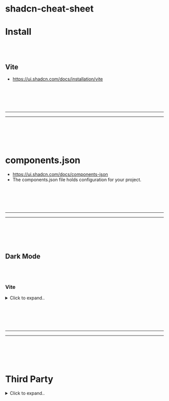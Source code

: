 # shadcn-cheat-sheet


# Install

<br><br>

## Vite
- https://ui.shadcn.com/docs/installation/vite









<br><br>
<br><br>
_____________________________________
_____________________________________
<br><br>
<br><br>

# components.json
- https://ui.shadcn.com/docs/components-json
- The components.json file holds configuration for your project.












<br><br>
<br><br>
_____________________________________
_____________________________________
<br><br>
<br><br>


## Dark Mode

<br><br>

### Vite

<details><summary>Click to expand..</summary>

1. Create a theme provider
- components/theme-provider.tsx
```typescript
import { createContext, useContext, useEffect, useState } from "react"

type Theme = "dark" | "light" | "system"

type ThemeProviderProps = {
  children: React.ReactNode
  defaultTheme?: Theme
  storageKey?: string
}

type ThemeProviderState = {
  theme: Theme
  setTheme: (theme: Theme) => void
}

const initialState: ThemeProviderState = {
  theme: "system",
  setTheme: () => null,
}

const ThemeProviderContext = createContext<ThemeProviderState>(initialState)

export function ThemeProvider({
  children,
  defaultTheme = "system",
  storageKey = "vite-ui-theme",
  ...props
}: ThemeProviderProps) {
  const [theme, setTheme] = useState<Theme>(
    () => (localStorage.getItem(storageKey) as Theme) || defaultTheme
  )

  useEffect(() => {
    const root = window.document.documentElement

    root.classList.remove("light", "dark")

    if (theme === "system") {
      const systemTheme = window.matchMedia("(prefers-color-scheme: dark)")
        .matches
        ? "dark"
        : "light"

      root.classList.add(systemTheme)
      return
    }

    root.classList.add(theme)
  }, [theme])

  const value = {
    theme,
    setTheme: (theme: Theme) => {
      localStorage.setItem(storageKey, theme)
      setTheme(theme)
    },
  }

  return (
    <ThemeProviderContext.Provider {...props} value={value}>
      {children}
    </ThemeProviderContext.Provider>
  )
}

export const useTheme = () => {
  const context = useContext(ThemeProviderContext)

  if (context === undefined)
    throw new Error("useTheme must be used within a ThemeProvider")

  return context
}
```

2. Wrap your root layout
- Add the ThemeProvider to your root layout.
  
App.tsx
```typescript
import { ThemeProvider } from "@/components/theme-provider"
 
function App() {
  return (
    <ThemeProvider defaultTheme="dark" storageKey="vite-ui-theme">
      {children}
    </ThemeProvider>
  )
}
 
export default App
```

3. Add a mode toggle
- Place a mode toggle on your site to toggle between light and dark mode.


components/mode-toggle.tsx
```typescript
import { Moon, Sun } from "lucide-react"

import { Button } from "@/components/ui/button"
import {
  DropdownMenu,
  DropdownMenuContent,
  DropdownMenuItem,
  DropdownMenuTrigger,
} from "@/components/ui/dropdown-menu"
import { useTheme } from "@/components/theme-provider"

export function ModeToggle() {
  const { setTheme } = useTheme()

  return (
    <DropdownMenu>
      <DropdownMenuTrigger asChild>
        <Button variant="outline" size="icon">
          <Sun className="h-[1.2rem] w-[1.2rem] rotate-0 scale-100 transition-all dark:-rotate-90 dark:scale-0" />
          <Moon className="absolute h-[1.2rem] w-[1.2rem] rotate-90 scale-0 transition-all dark:rotate-0 dark:scale-100" />
          <span className="sr-only">Toggle theme</span>
        </Button>
      </DropdownMenuTrigger>
      <DropdownMenuContent align="end">
        <DropdownMenuItem onClick={() => setTheme("light")}>
          Light
        </DropdownMenuItem>
        <DropdownMenuItem onClick={() => setTheme("dark")}>
          Dark
        </DropdownMenuItem>
        <DropdownMenuItem onClick={() => setTheme("system")}>
          System
        </DropdownMenuItem>
      </DropdownMenuContent>
    </DropdownMenu>
  )
}
```



# Dark Mode Styling Guide
<details><summary>Click to expand..</summary>

## Grundlegende Farbklassen

### Text & Hintergrund
```css
/* Basis Text und Hintergrund */
bg-background dark:bg-background  /* Hintergrundfarbe */
text-foreground dark:text-foreground  /* Textfarbe */

/* Weiß/Schwarz Kontrast */
text-black dark:text-white  /* Maximaler Kontrast */
```

### Karten & Container
```css
/* Karten-Styling */
bg-card dark:bg-card/90  /* Kartenhintergrund mit leichter Transparenz im Dark Mode */
text-card-foreground dark:text-card-foreground  /* Kartentext */

/* Container-Styling */
bg-muted dark:bg-muted  /* Gedämpfter Hintergrund */
text-muted-foreground dark:text-muted-foreground  /* Gedämpfter Text */
```

### Interaktive Elemente
```css
/* Buttons */
hover:bg-accent dark:hover:bg-muted  /* Hover-Effekt */
active:bg-accent/90 dark:active:bg-muted/90  /* Aktiv-Zustand */

/* Inputs */
bg-background dark:bg-background  /* Input Hintergrund */
text-foreground dark:text-foreground  /* Input Text */
```

## Komponenten-spezifische Styles

### Kanban Board
```css
/* Hauptcontainer */
.kanban-board {
    @apply bg-background dark:bg-background text-foreground;
}

/* Spalten */
.kanban-column {
    @apply bg-card dark:bg-card/90 p-4 rounded-lg shadow-sm;
}

/* Spalten-Header */
.kanban-header {
    @apply bg-background dark:bg-card rounded p-2;
}

/* Karten */
.kanban-card {
    @apply bg-background dark:bg-muted rounded-lg shadow-sm;
}
```

### Text-Hierarchie
```css
/* Überschriften */
.heading {
    @apply text-foreground dark:text-white font-bold;
}

/* Normaler Text */
.text {
    @apply text-foreground dark:text-foreground;
}

/* Sekundärer Text */
.text-secondary {
    @apply text-muted-foreground dark:text-muted-foreground;
}
```

## Farbvariablen (aus index.css)

### Light Mode
```css
:root {
    --background: 0 0% 100%;      /* Weiß */
    --foreground: 222.2 84% 4.9%; /* Fast Schwarz */
    --card: 0 0% 100%;           /* Weiß */
    --muted: 210 40% 96.1%;      /* Helles Grau */
    --accent: 210 40% 96.1%;     /* Akzentfarbe */
}
```

### Dark Mode
```css
.dark {
    --background: 222.2 84% 4.9%; /* Fast Schwarz */
    --foreground: 210 40% 98%;    /* Fast Weiß */
    --card: 222.2 84% 4.9%;      /* Fast Schwarz */
    --muted: 217.2 32.6% 17.5%;  /* Dunkles Grau */
    --accent: 217.2 32.6% 17.5%; /* Akzentfarbe */
}
```

## Best Practices

1. **Immer Paare verwenden**: Jede Farb-Klasse sollte eine dark:-Variante haben
   ```css
   className="bg-white dark:bg-black"
   ```

2. **Kontrast beachten**: Im Dark Mode ausreichend Kontrast für Lesbarkeit sicherstellen
   ```css
   className="text-gray-800 dark:text-gray-100"
   ```

3. **Opacity nutzen**: Für subtile Unterschiede Opacity verwenden
   ```css
   className="bg-card/90 dark:bg-card/80"
   ```

4. **Hierarchie durch Farben**: Wichtige Elemente durch stärkeren Kontrast hervorheben
   ```css
   className="text-muted-foreground dark:text-white"
   ```






</details>

   
</details>

































<br><br>
<br><br>
_____________________________________
_____________________________________
<br><br>
<br><br>


# Third Party

<details><summary>Click to expand..</summary>

<br><br>
<br><br>


# Libs and Components


| Name                         | Beschreibung                                                                                                                                                     | Link                                                                                       |
|------------------------------|-----------------------------------------------------------------------------------------------------------------------------------------------------------------|--------------------------------------------------------------------------------------------|
| aceternity-ui **HOT**               | Copy paste the most trending react components without having to worry about styling and animations.                                                              | [aceternity-ui](https://ui.aceternity.com/)  - https://github.com/CyberT33N/aceternity-ui-cheat-sheet/blob/main/README.md                                            |
| assistant-ui                 | React Components for AI Chat.                                                                                                                                   | [assistant-ui](https://github.com/Yonom/assistant-ui)                                    |
| autocomplete-select-shadcn-ui| Autocomplete component built with shadcn/ui and Fancy Multi Select by Maximilian Kaske.                                                                       | [autocomplete-select-shadcn-ui](https://www.armand-salle.fr/post/autocomplete-select-shadcn-ui) |
| auto-form                    | A React component that automatically creates a shadcn/ui form based on a zod schema.                                                                            | [auto-form](https://github.com/vantezzen/auto-form)                                        |
| capture-photo              | Capture-Photo is a versatile, browser-based React component designed to streamline the integration of camera functionalities directly into your web applications. | [capture-photo](https://github.com/UretzkyZvi/capture-photo)                                |
| clerk-elements                | Composable components that can be used to build custom UIs on top of Clerk’s APIs.                                                                                  | [clerk-elements](https://clerk.com/docs/elements/examples/shadcn-ui)                          |
| clerk-shadcn-theme           | Easily synchronize your Clerk `<SignIn />` and `<SignUp />` components with your shadcn/ui styles.                                                              | [clerk-shadcn-theme](https://github.com/stormynight9/clerk-shadcn-theme)                     |
| confirm-dialog               | A confirm dialog component built with shadcn/ui.                                                                                                                  | [confirm-dialog](https://github.com/Aslam97/react-confirm-dialog)                            |
| country-state-dropdown       | This Component is built with Nextjs, Tailwindcss, shadcn/ui & Zustand for state management.                                                                     | [country-state-dropdown](https://github.com/Jayprecode/country-state-dropdown)             |
| cult-ui                      | A well curated set of animated shadcn-style React components for more specific use-cases.                                                                      | [cult-ui](https://www.cult-ui.com/)                                                        |
| credenza                     | Ready-made responsive modal component for shadcn/ui.                                                                                                              | [credenza](https://github.com/redpangilinan/credenza)                                      |
| crypto-charts                | Crypto charts made for shadcn/ui using PythNetwork.                                                                                                              | [crypto-charts](https://github.com/jstnw10/crypto-charts)                                    |
| date-range-picker-for-shadcn | Includes multi-month views, text entry, preset ranges, responsive design, and date range comparisons.                                                           | [date-range-picker-for-shadcn](https://github.com/johnpolacek/date-range-picker-for-shadcn) |
| date-time-picker-shadcn      | Beautifully Crafted Datetime Picker for your shadNext Project.                                                                                                 | [date-time-picker-shadcn](https://shadcn-datetime-picker.vercel.app/)                       |
| downshift-shadcn-combobox    | Combobox/autocomplete component built with shadcn/ui and Downshift.                                                                                            | [downshift-shadcn-combobox](https://github.com/TheOmer77/downshift-shadcn-combobox)       |
| echo-editor                  | A modern WYSIWYG rich-text editor base on tiptap and shadcn/ui                                                                                               | [echo-editor](https://github.com/Seedsa/echo-editor)                                       |
| edil-ozi  **HOT**                   | React components for developers. Gsap + framer motion + tailwind.                                                                                                | [edil-ozi](https://edilozi.pro/) - https://github.com/CyberT33N/edilozi-cheat-sheet/blob/main/README.md                                                           |
| emblor                       | A highly customizable, accessible, and fully-featured tag input component built with shadcn/ui.                                                                | [emblor](https://github.com/JaleelB/emblor)                                                 |
| enhanced-button              | An enhanced version of the default shadcn-button component.                                                                                                    | [enhanced-button](https://github.com/jakobhoeg/enhanced-button)                              |
| fancy-area                   | The Textarea is inspired by GitHub’s PR comment section. The impressive part is the @mention support including hover cards in the preview.                   | [fancy-area](https://craft.mxkaske.dev/post/fancy-area)                                    |
| fancy-box                    | The Combobox is inspired by GitHub’s PR label selector and is powered by shadcn/ui.                                                                          | [fancy-box](https://craft.mxkaske.dev/post/fancy-box)                                     |
| fancy-multi-select           | The Multi Select Component is inspired by campsite.design’s and cal.com’s settings forms.                                                                   | [fancy-multi-select](https://craft.mxkaske.dev/post/fancy-multi-select)                     |
| fancy-switch                 | A fancy switch component built with shadcn/ui.                                                                                                                 | [fancy-switch](https://github.com/Aslam97/react-fancy-switch)                             |
| farmui                       | A shadcn and tailwindcss based beautifully styled and animated component library solution with its own npm package.                                           | [farmui](https://farmui.com/)                                                             |
| file-uploader                | A file uploader built with shadcn/ui and react-dropzone.                                                                                                      | [file-uploader](https://github.com/sadmann7/file-uploader)                                |
| file-vault                   | File upload component for React.                                                                                                                                | [file-vault](https://github.com/ManishBisht777/file-vault)                                 |
| fusion-ui                    | Fusion UI library combining shadcn/ui and MagicUI.                                                                                                               | [fusion-ui](https://github.com/nyxb-ui/ui) - https://github.com/CyberT33N/nyxbui-cheat-sheet/blob/main/README.md                                              |
| ibelick/background-snippet **HOT** | Ready to use collection of modern background snippets.                                                                                                        | [ibelick/background-snippet](https://bg.ibelick.com/)                                    |
| indie-ui **HOT**                     | UI components with variants - Docs                                                                                                                            | [indie-ui](https://github.com/Ali-Hussein-dev/indie-ui)   - https://github.com/CyberT33N/indie-ui-cheat-sheet                                |
| lukacho-ui                   | Next Generation UI Components                                                                                                                                   | [lukacho-ui](https://ui.lukacho.com/components)                                             |
| magicui **HOT**                     | React components to build beautiful landing pages using tailwindcss + framer motion + shadcn/ui                                                                | [magicui](https://magicui.design/)                                                         |
| maily.to                     | Craft beautiful emails effortlessly with notion like powerful editor.                                                                                             | [maily.to](https://github.com/arikchakma/maily.to)                                         |
| minimal-tiptap               | A minimal WYSIWYG editor built with shadcn/ui and tiptap.                                                                                                    | [minimal-tiptap](https://github.com/Aslam97/shadcn-minimal-tiptap)                       |
| mixcnui                      | Mixui is a collection of animated or re-usable component currently for Nextjs.                                                                                   | [mixcnui](https://github.com/taqui-786/mixcnui)                                          |
| mynaui                       | TailwindCSS and shadcn/ui UI Kit for Figma and React.                                                                                                         | [mynaui](https://mynaui.com/)                                                             |
| neobrutalism-components      | Collection of neobrutalism-styled Tailwind React and shadcn/ui components.                                                                                       | [neobrutalism-components](https://github.com/ekmas/neobrutalism-components)                |
| nextjs-components            | A collection of Next.js components build with TypeScript, React, shadcn/ui, Craft UI, and Tailwind CSS.                                                           | [nextjs-components](https://components.bridger.to/)                                      |
| nextjs-dnd                   | Sortable Drag and Drop with Next.js, shadcn/ui, and dnd-kit.                                                                                                      | [nextjs-dnd](https://github.com/sujjeee/nextjs-dnd)                                        |
| novel                        | Novel is a Notion-style WYSIWYG editor with AI-powered autocompletion. Built with Tiptap + Vercel AI SDK.                                                      | [novel](https://github.com/steven-tey/novel)                                            |
| password-input               | shadcn/ui custom password input.                                                                                                                                  | [password-input](https://gist.github.com/mjbalcueva/b21f39a8787e558d4c536bf68e267398)    |
| phone-input-shadcn-ui        | Custom phone number component built with shadcn/ui.                                                                                                              | [phone-input-shadcn-ui](https://www.armand-salle.fr/post/phone-input-shadcn-ui)            |
| planner                      | Planner is a highly adaptable scheduling component tailored for React applications.                                                                                | [planner](https://github.com/UretzkyZvi/planner)                                        |
| plate                        | The rich-text editor for React.                                                                                                                                   | [plate](https://github.com/udecode/plate)                                                |
| pricing-page-shadcn          | Pricing Page made with shadcn/ui & Next.js 14. Completely customizable.                                                                                               | [pricing-page-shadcn](https://github.com/m4nute/pricing-page-shadcn)                      |
| progress-button              | An extension of shadcn/ui button component that uses a state machine to drive a progress UX.                                                                      | [progress-button](https://github.com/tomredman/ProgressButton)                              |
| react-dnd-kit-tailwind-shadcn-ui | Drag and drop Accessible kanban board implementing using React, dnd-kit, tailwind, and shadcn/ui.                                                                      | [react-dnd-kit-tailwind-shadcn-ui](https://github.com/Georgegriff/react-dnd-kit-tailwind-shadcn-ui)  |
| react-select               | Implementation of the react-select library with shadcn styling. Support for Select, Async-Select, Multi-Select with many configurable options    | [react-select](https://gist.github.com/ilkou/7bf2dbd42a7faf70053b43034fc4b5a4)                 |
| search-address               | The SearchAddress component provides a flexible and interactive search interface for addresses, utilizing the powerful Nominatim service from OpenStreetMap.   | [search-address](https://github.com/UretzkyZvi/search-address)                                 |
| shadcn-address-autocomplete  | An address autocomplete component built with Google Places API and shadcn components.                                                                           | [shadcn-address-autocomplete](https://github.com/NiazMorshed2007/shadcn-address-autocomplete)     |
| shadcn-blocks                | Blocks is the official shadcn/ui pre-made but customizable components that can be copied and pasted into your projects.                                            | [shadcn-blocks](https://ui.shadcn.com/blocks)                                            |
| shadcn-cal                   | A copy of the monthly calendar used by Cal.com with shadcn/ui, Radix Colors and React Aria.                                                                      | [shadcn-cal](https://shadcn-cal-com.vercel.app/?date=2024-04-29)                            |
| shadcn-calendar-heatmap       | Modern alternative to primitive react heatmaps built on top of shadcn/ui calendar component.                                                                    | [shadcn-calendar-heatmap](https://shadcn-calendar-heatmap.vercel.app/)                     |
| shadcn-calendar-component    | A calendar date picker component designed with shadcn/ui.                                                                                                        | [shadcn-calendar-component](https://github.com/sersavan/shadcn-calendar-component)          |
| shadcn-chat                 | Customizable and reusable chat component for you to use in your projects.                                                                                         | [shadcn-chat](https://github.com/jakobhoeg/shadcn-chat)                                   |
| shadcn-carousel-testimonials | shadcn UI Carousel Testimonials.                                                                                                                                  | [shadcn-carousel-testimonials](https://github.com/johanguse/shadcn-carousel-testimonials)    |
| shadcn-data-table-advanced-col-opions | Column-resizing option to shadcn/ui DataTable.                                                                                                       | [shadcn-data-table-advanced-col-opions](https://github.com/danielagg/shadcn-data-table-advanced-col-opions)   |
| shadcn-date-picker           | Advanced date picker with range selection, year and month selection, and more.                                                                                 | [shadcn-date-picker](https://date-picker.luca-felix.com/)                                   |
| shadcn-drag-table            | A drag-and-drop table component using shadcn/ui and Next.js.                                                                                                     | [shadcn-drag-table](https://github.com/zenoncao/shadcn-drag-table)                            |
| shadcn-extends               | Intended to be a collection of components built using shadcn/ui.                                                                                                  | [shadcn-extends](https://github.com/lucioew28/extends)                                     |
| shadcn-extension            | An open-source component collection that extends your UI library, built using shadcn/ui components.                                                              | [shadcn-extension](https://github.com/BelkacemYerfa/shadcn-extension)                      |
| shadcn-image-cropper         | A minimal image cropper UI built with shadcn and the react-image-crop library.                                                                                 | [shadcn-image-cropper](https://github.com/sujjeee/shadcn-image-cropper)                    |
| shadcn-linear-combobox      | A copy of the combobox that Linear uses to set the priority of a task.                                                                                         | [shadcn-linear-combobox](https://github.com/damianricobelli/shadcn-linear-combobox)         |
| shadcn-multi-select-component| A multi-select component designed with shadcn/ui.                                                                                                             | [shadcn-multi-select-component](https://github.com/sersavan/shadcn-multi-select-component) |
| shadcn-phone-input-2         | Simple and formatted phone input component built with shadcn/ui y libphonenumber-js.                                                                             | [shadcn-phone-input-2](https://github.com/damianricobelli/shadcn-phone-input)             |
| shadcn-phone-input           | Customizable phone input component with proper validation for any country.                                                                                        | [shadcn-phone-input](https://github.com/omeralpi/shadcn-phone-input)                          |
| shadcn-stepper               | A complete stepper component built with shadcn/ui.                                                                                                                | [shadcn-stepper](https://github.com/damianricobelli/shadcn-stepper)                        |
| shadcn-table-v2 **HOT**             | shadcn/ui table component with server-side sorting, filtering, and pagination.                                                                                 | [shadcn-table-v2](https://github.com/sadmann7/shadcn-table)                                |
| shadcn-timeline              | Customizable and re-usable timeline component for you to use in your projects. Built on top of shadcn.                                                           | [shadcn-timeline](https://github.com/timDeHof/shadcn-timeline)                              |
| shadcn-ui-blocks             | A collection of Over 10+ fully responsive, UI blocks you can drop into your shadcn/ui projects and customize to your heart’s content.                            | [shadcn-ui-blocks](https://shadcn-ui-blocks.vercel.app/)                                 |
| shadcn-ui-expansions         | A lots of useful components which shadcn/ui does not have out of the box.                                                                                      | [shadcn-ui-expansions](https://github.com/hsuanyi-chou/shadcn-ui-expansions)                |
| shadcn-ui-sidebar            | A stunning, functional and responsive retractable sidebar built on top of shadcn/ui.                                                                            | [shadcn-ui-sidebar](https://github.com/salimi-my/shadcn-ui-sidebar)                        |
| simplekit                    | Responsive connect wallet and account component built on top of Wagmi and shadcn/ui.                                                                           | [simplekit](https://github.com/vaunblu/SimpleKit)                                          |
| sortable                     | A sortable component built with shadcn/ui, radix ui, and dnd-kit.                                                                                                  | [sortable](https://github.com/sadmann7/sortable)                                           |
| stocks                       | Stock Picker using Next.js, React Server Components, and shadcn/ui charts.                                                                                      | [stocks](https://github.com/aryanvichare/stocks)                                          |
| time-picker                  | A simple TimePicker for your shadcn/ui project.                                                                                                                   | [time-picker](https://github.com/openstatusHQ/time-picker)                                |
| tremor-raw                   | Copy & paste React components to build modern web applications. Good for building charts.                                                                      | [tremor-raw](https://github.com/tremorlabs/tremor-raw)                                    |
| uixmat/onborda               | Give your application the onboarding it deserves with Onborda product tour for Next.js                                                                             | [uixmat/onborda](https://github.com/uixmat/onborda)                                         |
| zoom-charts                  | Zoomable Charts on top of shadcn/ui Charts.                                                                                                                        | [zoom-charts](https://github.com/shelwinsunga/zoom-chart-demo)                            |





<br><br>
<br><br>


# Plugins and Extensions


| Name                                  | Beschreibung                                                                                                                                          | Link                                                                                                         |
|---------------------------------------|------------------------------------------------------------------------------------------------------------------------------------------------------|--------------------------------------------------------------------------------------------------------------|
| **chat-with-youtube**                 | Chrome-Erweiterung zum effizienten Zusammenfassen von Videos, Durchsuchen spezifischer Teile und weiteren nützlichen Funktionen.                     | [chat-with-youtube](https://chat-with-youtube.vercel.app/)                                                   |
| **designgui**                         | Chrome-Browser-Erweiterung zum Verwalten von Farben in CSS-Variablen.                                                                                | [designgui](https://www.designgui.io/)                                                                       |
| **raycast-shadcn**                    | Raycast-Erweiterung, um die shadcn/ui-Dokumentation, Komponenten und Beispiele zu durchsuchen.                                                       | [raycast-shadcn](https://www.raycast.com/luisFilipePT/shadcn-ui)                                             |
| **shadcn-ui**                         | Komponenten direkt aus shadcn/ui in VS Code hinzufügen.                                                                                              | [shadcn-ui](https://marketplace.visualstudio.com/items?itemName=SuhelMakkad.shadcn-ui)                       |
| **shadcn/ui Components Manager**      | JetBrains-Plugin zur Verwaltung von shadcn/ui-Komponenten in Svelte-, React-, Vue- und Solid-Projekten.                                              | [shadcn/ui Components Manager](https://plugins.jetbrains.com/plugin/23479-shadcn-ui-components-manager)      |
| **vscode-shadcn-svelte**              | VS Code-Erweiterung für shadcn/ui-Komponenten in Svelte-Projekten.                                                                                   | [vscode-shadcn-svelte](https://marketplace.visualstudio.com/items?itemName=Selemondev.vscode-shadcn-svelte)  |
| **vscode-shadcn-ui-snippets**         | Snippets für die einfache Verwendung von shadcn-ui-Komponenten in VS Code (jsx/tsx).                                                                | [vscode-shadcn-ui-snippets](https://marketplace.visualstudio.com/items?itemName=VeroXyle.shadcn-ui-snippets) |
| **vscode-shadcn-vue**                 | VS Code-Erweiterung zur Integration von shadcn/ui-Komponenten in Vue.js-Projekte.                                                                    | [vscode-shadcn-vue](https://marketplace.visualstudio.com/items?itemName=Selemondev.vscode-shadcn-vue)        |






<br><br>
<br><br>



# Colors and Customizations



| Name                                           | Beschreibung                                                                                                 | Link                                                                                                     |
|------------------------------------------------|-------------------------------------------------------------------------------------------------------------|----------------------------------------------------------------------------------------------------------|
| **10000+Themes for shadcn/ui** - **HOT**                | Über 10.000 Themes für shadcn/ui.                                                                           | [10000+Themes for shadcn/ui](https://ui.jln.dev/)                                                        |
| **dizzy**                                     | Bootstrap für neue Next- oder Vite-Projekte mit shadcn/ui. Anpassung von Schriftarten, Icons, Farben, etc.  | [dizzy](https://dizzy.systems/)                                                                         |
| **gradient-picker**                           | Fancy Gradient Picker mit shadcn/ui, Radix UI und Tailwind CSS.                                             | [GitHub - gradient-picker](https://github.com/Illyism/gradient-picker)                                   |
| **navnote/rangeen**                           | Tool zur Erstellung einer Farbpallette für Websites.                                                        | [GitHub - navnote/rangeen](https://github.com/navnote/rangeen)                                           |
| **shadcn-ui-customizer**                      | POC für shadcn/ui-Themes mit Farbwählern.                                                                   | [GitHub - shadcn-ui-customizer](https://github.com/Railly/shadcn-ui-customizer)                          |
| **ui-colorgen**                               | Anwendung zur Unterstützung der Farbanpassung für shadcn/ui.                                                | [ui-colorgen](https://ui-colorgen.vercel.app/)                                                           |
| **zippy starter’s shadcn/ui theme generator** | Einfaches Erstellen von benutzerdefinierten Themes mit Farben, die in Apps eingefügt werden können.         | [zippy starter’s shadcn/ui theme generator](https://zippystarter.com/tools/shadcn-ui-theme-generator)    |


<br><br>
<br><br>



# Animations


| Name                | Beschreibung                                                                                          | Link                                                                                          |
|---------------------|------------------------------------------------------------------------------------------------------|-----------------------------------------------------------------------------------------------|
| **magicui.design**  | Größte Sammlung von Open-Source-React-Komponenten zum Erstellen schöner Landingpages.                 | [magicui.design](https://magicui.design/)                                                     |
| **motionvariants**  | Wunderschöne Animationen mit Framer Motion.                                                          | [GitHub - motionvariants](https://github.com/chrisabdo/motionvariants)                        |


<br><br>
<br><br>



# Tools


| Name | Beschreibung | Link |
|------|--------------|------|
| **5devs** | Website für das Erstellen von Fake-Daten für Brasilien zu Testzwecken. | [5devs](https://www.5devs.com.br/) |
| **cut-it** | Linkverkürzer mit Next.js, Drizzle ORM, Turso und shadcn/ui. | [cut-it](https://github.com/mehrabmp/cut-it) |
| **DownDevDetector** | App, die aktuell ausgefallene Services auflistet (u. a. Atlassian Status Page). | [DownDevDetector](https://github.com/birobirobiro/downdevdetector) |
| **CV Forge** | Lebenslauf-Builder mit shadcn/ui, react-hook-form und react-pdf. | [CV Forge](https://cvforge.app/) |
| **form-builder** | UI-Codegenerator für sichere und schöne shadcn/ui-Formulare. | [form-builder](https://github.com/AlandSleman/FormBuilder) |
| **imgsrc** | Tool zur einfachen Erstellung von Open Graph Bildern. | [imgsrc](https://imgsrc.io/) |
| **invoify** | Rechnungs-Generator mit Next.js, TypeScript und shadcn/ui. | [invoify](https://github.com/aliabb01/invoify) |
| **JobSync** | Job-Management-Tool für effiziente Jobsuche. | [JobSync](https://github.com/Gsync/jobsync) |
| **MemFree** | Hybride Suchmaschine mit KI-Unterstützung, erstellt mit Next.js und shadcn/ui. | [MemFree](https://github.com/memfreeme/memfree) |
| **metro-sp** | Echtzeit-Updates zu Vorfällen im SP-Metro-System. | [metro-sp](https://github.com/birobirobiro/metro-sp-front) |
| **myinstants** | Größte Website für Sofort-Soundbuttons in Brasilien. | [myinstants](https://www.myinstants.xyz/) |
| **pastecode** | Pastebin-Alternative mit Next.js, TypeScript und Drizzle ORM. | [pastecode](https://github.com/Quorin/PasteCode.app) |
| **proxmox-helper-scripts** | Script-Katalog für Proxmox VE Homelabs. | [proxmox-helper-scripts](https://github.com/BramSuurdje/proxmox-helper-scripts) |
| **QuackDB** | Open-Source In-Browser DuckDB SQL Editor. | [QuackDB](https://github.com/mattf96s/QuackDB) |
| **qualmeuip** | Website zur Anzeige der eigenen IP-Adresse und Geschwindigkeitstests. | [qualmeuip](https://www.qualmeuip.xyz/) |
| **shadcn-pricing-page-generator** | Generator für Pricing Pages mit React und Tailwind CSS. | [shadcn-pricing-page-generator](https://shipixen.com/shadcn-pricing-page) |
| **translate-app** | Übersetzungs-App mit Next.js, Tailwind CSS und OpenAI SDK. | [translate-app](https://github.com/developaul/translate-app) |
| **typelabs** | MonkeyType-inspirierter Tipp-Test mit React und Zustand. | [typelabs](https://github.com/imsandeshpandey/typelabs) |
| **v0** | Generatives UI-System von Vercel für Text- und Bild-basierte UIs. | [v0](https://v0.dev/) |
| **Xuneix** | Linkrotation-Tool für Sicherheitsadministration, integriert mit Vercel KV. | [Xuneix](https://xuneix.theteleporter.me/) |



<br><br>
<br><br>


# Platform


| Name           | Beschreibung                                                                 | Link                                                                              |
|----------------|-------------------------------------------------------------------------------|-----------------------------------------------------------------------------------|
| anonypost      | Share your thoughts and experiences anonymously by posting on the platform. Crafted using t3-stack. | [GitHub](https://github.com/avalynndev/anonypost)                                 |
| bolhadev       | The quickest path to learn English is speaking it regularly. Just find someone to chat with.         | [Website](https://bolhadev.chat/)                                                |
| enjoytown      | A free anime, manga, movie, TV-shows streaming platform. Built with Nextjs, shadcn/ui.               | [GitHub](https://github.com/avalynndev/enjoytown)                                 |
| Grade Calculator | A grade calculator/dashboard for students, aiming to provide a better overview of academic performance. | [Website](https://grades.nstr.dev/)                                              |
| infinitunes    | A Simple Music Player Web App built using Next.js, shadcn/ui, Tailwind CSS, DrizzleORM and more…      | [GitHub](https://github.com/rajput-hemant/infinitunes)                            |
| kd             | Ad-free Kdrama streaming app. Built with Nextjs, Drizzle ORM, NeonDB and shadcn/ui.                  | [GitHub](https://github.com/gneiru/kd)                                           |
| plotwist       | Easy management and reviews of your movies, series, and animes using Next.js, Tailwind CSS, Supabase and shadcn/ui. | [Website](https://plotwist.app/en-US)                                           |


<br><br>
<br><br>


# Ports

| Framework / Sprache      | Beschreibung                                                         | Link                                                                                     |
|---------------------------|---------------------------------------------------------------------|------------------------------------------------------------------------------------------|
| Angular                  | Angular port of shadcn/ui                                          | [GitHub](https://github.com/goetzrobin/spartan)                                          |
| Flutter                  | Flutter port of shadcn/ui                                          | [GitHub](https://github.com/nank1ro/shadcn-ui)                                          |
| Franken UI               | HTML-first, framework-agnostic, beautifully designed components    | [Website](https://www.franken-ui.dev/)                                                  |
| JollyUI                  | shadcn/ui compatible React Aria components                        | [GitHub](https://github.com/jolbol1/jolly-ui)                                           |
| Kotlin                   | Kotlin port of shadcn/ui                                          | [GitHub](https://github.com/dead8309/shadcn-kotlin)                                     |
| Phoenix Liveview         | Phoenix Liveview port of shadcn/ui                                | [GitHub](https://github.com/bluzky/salad_ui)                                            |
| React Native             | React Native port of shadcn/ui                                    | [GitHub](https://github.com/Mobilecn-UI/nativecn-ui)                                    |
| React Native (empfohlen) | React Native port of shadcn/ui (recommended)                      | [GitHub](https://github.com/mrzachnugent/react-native-reusables)                        |
| Ruby                     | Ruby port of shadcn/ui                                            | [GitHub](https://github.com/aviflombaum/shadcn-rails)                                   |
| Solid                    | Solid port of shadcn/ui                                           | [GitHub](https://github.com/hngngn/shadcn-solid)                                        |
| Svelte                   | Svelte port of shadcn/ui                                          | [GitHub](https://github.com/huntabyte/shadcn-svelte)                                    |
| Swift                    | Swift port of shadcn/ui                                           | [GitHub](https://github.com/Mobilecn-UI/swiftcn-ui)                                     |
| Vue                      | Vue port of shadcn/ui                                             | [GitHub](https://github.com/radix-vue/shadcn-vue)                                       |





<br><br>
<br><br>


# Design System


| Name                          | Beschreibung                                                                                                             | Link                                                                                                          |
|-------------------------------|-------------------------------------------------------------------------------------------------------------------------|---------------------------------------------------------------------------------------------------------------|
| **shadcn-ui-components**      | Alle shadcn/ui-Komponenten in Figma nachgebaut.                                                                          | [Figma-Link](https://www.figma.com/community/file/1342715840824755935/shadcn-ui-components)                   |
| **shadcn-ui-storybook**       | Alle shadcn/ui-Komponenten im Storybook, erstellt von JheanAntunes.                                                      | [Storybook von JheanAntunes](https://65711ecf32bae758b457ae34-uryqbzvojc.chromatic.com/)                      |
| **shadcn-ui-storybook**       | Alle shadcn/ui-Komponenten im Storybook, erstellt von fellipeutaka.                                                      | [Storybook von fellipeutaka](https://fellipeutaka-ui.vercel.app/?path=%2Fdocs%2Fcomponents-accordion--docs)   |


<br><br>
<br><br>



# Boilerplates / Templates

| Name | Beschreibung | Link |
|------|--------------|------|
| **chadnext** | Starter-Template mit Next.js 14, shadcn/ui, LuciaAuth, Prisma, Stripe, Internationalisierung und mehr. | [chadnext](https://github.com/moinulmoin/chadnext) |
| **cloudflare-saas-stack** | Batteries-included Starterkit für SaaS-Produkte auf Cloudflare. | [cloudflare-saas-stack](https://github.com/Dhravya/cloudflare-saas-stack) |
| **design-system-template** | Template mit Turborepo, TailwindCSS, Storybook und shadcn/ui. | [design-system-template](https://github.com/arevalolance/design-system-template) |
| **electron-shadcn** | Electron-App-Template mit shadcn/ui und weiteren Tools. | [electron-shadcn](https://github.com/LuanRoger/electron-shadcn) |
| **horizon-ai-nextjs-shadcn-boilerplate** | Premium AI-Template mit Next.js, shadcn/ui, Stripe, Supabase und OAuth. | [horizon-ai-nextjs-shadcn-boilerplate](https://horizon-ui.com/boilerplate-shadcn) |
| **kirimase** | Boilerplate für Projekte mit shadcn/ui, Tailwind CSS und Next.js. | [kirimase](https://kirimase.dev/) |
| **magicui-startup-templates** **HOT** | Startup-Template mit shadcn/ui, TailwindCSS und framer-motion. | [magicui-startup-templates](https://magicui.design/docs/templates/startup) |
| **next-shadcn-dashboard-starter** | Admin-Dashboard-Template mit Next.js 14 und shadcn/ui. | [next-shadcn-dashboard-starter](https://github.com/Kiranism/next-shadcn-dashboard-starter) |
| **nextjs-mdx-blog** | Blog-Template mit Contentlayer, MDX, shadcn/ui und Tailwind CSS. | [nextjs-mdx-blog](https://github.com/ChangoMan/nextjs-mdx-blog) |
| **shadcn-landing-page** | Landing-Page-Template mit shadcn/ui, React, TypeScript und Tailwind CSS. | [shadcn-landing-page](https://github.com/leoMirandaa/shadcn-landing-page) |
| **shadcn-nextjs-free-boilerplate** | Kostenloses Next.js-Template mit ChatGPT-API-Dashboard. | [shadcn-nextjs-free-boilerplate](https://github.com/horizon-ui/shadcn-nextjs-boilerplate) |
| **shadcn-vue-landing-page** | Landing-Page-Template mit Vue, shadcn-vue, TypeScript und Tailwind CSS. | [shadcn-vue-landing-page](https://github.com/leoMirandaa/shadcn-vue-landing-page) |
| **t3-app-template** | Admin-Template für T3 Stack und shadcn/ui. | [t3-app-template](https://github.com/gaofubin/t3-app-template) |
| **taxonomy** | Open-Source-Anwendung mit Next.js-Features wie Server-Komponenten und neuem Router. | [taxonomy](https://github.com/shadcn/taxonomy) |
| **turborepo-shadcn-ui-tailwindcss** | Turborepo-Starter mit shadcn/ui und TailwindCSS für Shared UI-Komponenten. | [turborepo-shadcn-ui-tailwindcss](https://github.com/henriqpohl/turborepo-shadcn-ui-tailwindcss) |
| **turborepo-launchpad** | Monorepo-Boilerplate für shadcn-Projekte mit Turbo und Shared Components. | [turborepo-launchpad](https://github.com/JadRizk/turborepo-launchpad) |
| **Supabase authentication starter template** | Template für Supabase-Authentifizierung mit Next.js, TypeScript und shadcn/ui. | [Supabase authentication starter template](https://github.com/Sahil-Sharma-23/supa-next-shad-auth) |  







</details>
